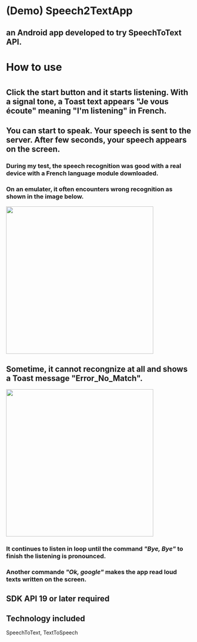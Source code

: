 # (Demo) Speech2TextApp
## an Android app developed to try SpeechToText API.
#
# How to use
#
## Click the start button and it starts listening. With a signal tone, a Toast text appears "Je vous écoute" meaning "I'm listening" in French.
## You can start to speak. Your speech is sent to the server. After few seconds, your speech appears on the screen. 
### During my test, the speech recognition was good with a real device with a French language module downloaded.
### On an emulater, it often encounters wrong recognition as shown in the image below.

<img src="https://cloud.githubusercontent.com/assets/21304543/23910812/3bbba10e-08db-11e7-8562-74f8dc2e3336.png" width="400"/>

## Sometime, it cannot recongnize at all and shows a Toast message "Error_No_Match".

<img src="https://cloud.githubusercontent.com/assets/21304543/23910813/3bcb316e-08db-11e7-9487-05b888dbbfd9.png" width="400"/>

### It continues to listen in loop until the command *"Bye, Bye"* to finish the listening is pronounced.
### Another commande *"Ok, google"* makes the app read loud texts written on the screen.


## SDK API 19 or later required

## Technology included
SpeechToText, TextToSpeech

